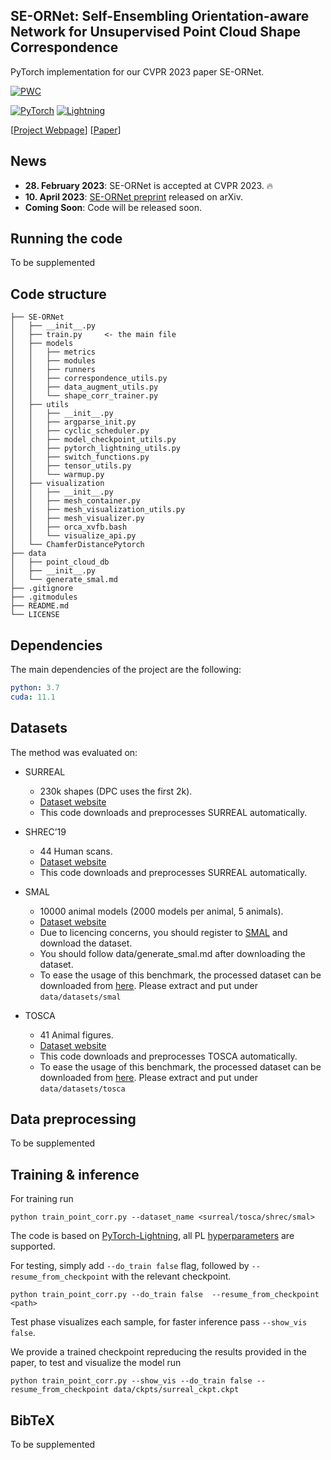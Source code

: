 ## SE-ORNet: Self-Ensembling Orientation-aware Network for Unsupervised Point Cloud Shape Correspondence
PyTorch implementation for our CVPR 2023 paper SE-ORNet.

[![PWC](https://img.shields.io/endpoint.svg?url=https://paperswithcode.com/badge/se-ornet-self-ensembling-orientation-aware/3d-dense-shape-correspondence-on-shrec-19)](https://paperswithcode.com/sota/3d-dense-shape-correspondence-on-shrec-19?p=se-ornet-self-ensembling-orientation-aware)

<a href="https://pytorch.org/get-started/locally/"><img alt="PyTorch" src="https://img.shields.io/badge/PyTorch-ee4c2c?logo=pytorch&logoColor=white"></a>
<a href="https://pytorchlightning.ai/"><img alt="Lightning" src="https://img.shields.io/badge/-Lightning-792ee5?logo=pytorchlightning&logoColor=white"></a>

[[Project Webpage](https://chuxwa.github.io/SE-ORNet/)]
[[Paper](https://arxiv.org/abs/2304.05395)]

## News

* **28. February 2023**: SE-ORNet is accepted at CVPR 2023. :fire:
* **10. April 2023**: [SE-ORNet preprint](https://arxiv.org/abs/2304.05395) released on arXiv.
* **Coming Soon**: Code will be released soon.

## Running the code
To be supplemented

## Code structure

```
├── SE-ORNet
│   ├── __init__.py
│   ├── train.py     <- the main file
│   ├── models
│   │   ├── metrics       
│   │   ├── modules       
│   │   ├── runners    
│   │   ├── correspondence_utils.py  
│   │   ├── data_augment_utils.py
│   │   └── shape_corr_trainer.py   
│   ├── utils
│   │   ├── __init__.py      
│   │   ├── argparse_init.py   
│   │   ├── cyclic_scheduler.py   
│   │   ├── model_checkpoint_utils.py
│   │   ├── pytorch_lightning_utils.py
│   │   ├── switch_functions.py
│   │   ├── tensor_utils.py
│   │   └── warmup.py
│   ├── visualization
│   │   ├── __init__.py
│   │   ├── mesh_container.py
│   │   ├── mesh_visualization_utils.py
│   │   ├── mesh_visualizer.py
│   │   ├── orca_xvfb.bash
│   │   └── visualize_api.py    
│   └── ChamferDistancePytorch
├── data
│   ├── point_cloud_db
│   ├── __init__.py
│   └── generate_smal.md
├── .gitignore
├── .gitmodules
├── README.md
└── LICENSE
```

## Dependencies
The main dependencies of the project are the following:
```yaml
python: 3.7
cuda: 11.1
```
## Datasets
The method was evaluated on:
* SURREAL
  * 230k shapes (DPC uses the first 2k).
  * [Dataset website](https://www.di.ens.fr/willow/research/surreal/data/)
  * This code downloads and preprocesses SURREAL automatically.

* SHREC’19
  * 44 Human scans.
  * [Dataset website](http://3dor2019.ge.imati.cnr.it/shrec-2019/)
  * This code downloads and preprocesses SURREAL automatically.

* SMAL
  * 10000 animal models (2000 models per animal, 5 animals).
  * [Dataset website](https://smal.is.tue.mpg.de/)
  * Due to licencing concerns, you should register to [SMAL](https://smal.is.tue.mpg.de/) and download the dataset.
  * You should follow data/generate_smal.md after downloading the dataset.
  * To ease the usage of this benchmark, the processed dataset can be downloaded from [here](https://mailtauacil-my.sharepoint.com/:f:/g/personal/dvirginzburg_mail_tau_ac_il/Ekm37j0fi71Fn305v9nmXHABCSc1mWFa17uAc2jOngcyTQ?e=Ns2InB). Please extract and put under `data/datasets/smal`

* TOSCA
  * 41 Animal figures.
  * [Dataset website](http://tosca.cs.technion.ac.il/book/resources_data.html)
  * This code downloads and preprocesses TOSCA automatically.
  * To ease the usage of this benchmark, the processed dataset can be downloaded from [here](https://mailtauacil-my.sharepoint.com/:f:/g/personal/dvirginzburg_mail_tau_ac_il/EoMgplq-XqlGpl6K6lW6C8gBCxfq2gWXQ4f94xchF3dc9g?e=USid0X). Please extract and put under `data/datasets/tosca`

## Data preprocessing
To be supplemented

## Training & inference

For training run
``` 
python train_point_corr.py --dataset_name <surreal/tosca/shrec/smal>
```
The code is based on [PyTorch-Lightning](https://pytorch-lightning.readthedocs.io/en/latest/), all PL [hyperparameters](https://pytorch-lightning.readthedocs.io/en/latest/common/trainer.html) are supported. 

For testing, simply add `--do_train false` flag, followed by `--resume_from_checkpoint` with the relevant checkpoint.

```
python train_point_corr.py --do_train false  --resume_from_checkpoint <path>
```
Test phase visualizes each sample, for faster inference pass `--show_vis false`.

We provide a trained checkpoint repreducing the results provided in the paper, to test and visualize the model run
``` 
python train_point_corr.py --show_vis --do_train false --resume_from_checkpoint data/ckpts/surreal_ckpt.ckpt
```

## BibTeX
To be supplemented
